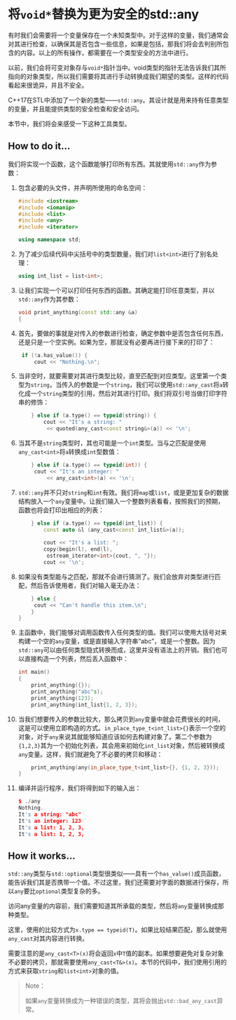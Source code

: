 # 将`void*`替换为更为安全的std::any

有时我们会需要将一个变量保存在一个未知类型中。对于这样的变量，我们通常会对其进行检查，以确保其是否包含一些信息，如果是包括，那我们将会去判别所包含的内容。以上的所有操作，都需要在一个类型安全的方法中进行。

以前，我们会将可变对象存与`void*`指针当中。void类型的指针无法告诉我们其所指向的对象类型，所以我们需要将其进行手动转换成我们期望的类型。这样的代码看起来很诡异，并且不安全。

C++17在STL中添加了一个新的类型——`std::any`。其设计就是用来持有任意类型的变量，并且能提供类型的安全检查和安全访问。

本节中，我们将会来感受一下这种工具类型。

## How to do it...

我们将实现一个函数，这个函数能够打印所有东西。其就使用`std::any`作为参数：

1. 包含必要的头文件，并声明所使用的命名空间：

   ```c++
   #include <iostream>
   #include <iomanip>
   #include <list>
   #include <any>
   #include <iterator>
   
   using namespace std;
   ```

2. 为了减少后续代码中尖括号中的类型数量，我们对`list<int>`进行了别名处理： 

   ```c++
   using int_list = list<int>;
   ```

3. 让我们实现一个可以打印任何东西的函数。其确定能打印任意类型，并以`std::any`作为其参数：

   ```c++
   void print_anything(const std::any &a)
   {
   ```

4. 首先，要做的事就是对传入的参数进行检查，确定参数中是否包含任何东西，还是只是一个空实例。如果为空，那就没有必要再进行接下来的打印了：

   ```c++
   	if (!a.has_value()) {
   		cout << "Nothing.\n";
   ```

5. 当非空时，就要需要对其进行类型比较，直至匹配到对应类型。这里第一个类型为`string`，当传入的参数是一个`string`，我们可以使用`std::any_cast`将`a`转化成一个`string`类型的引用，然后对其进行打印。我们将双引号当做打印字符串的修饰：

   ```c++
       } else if (a.type() == typeid(string)) {
           cout << "It's a string: "
           	<< quoted(any_cast<const string&>(a)) << '\n';
   ```

6. 当其不是`string`类型时，其也可能是一个`int`类型。当与之匹配是使用`any_cast<int>`将`a`转换成`int`型数值：

   ```c++
       } else if (a.type() == typeid(int)) {
       	cout << "It's an integer: "
       		<< any_cast<int>(a) << '\n';
   ```

7. `std::any`并不只对`string`和`int`有效。我们将`map`或`list`，或是更加复杂的数据结构放入一个`any`变量中。让我们输入一个整数列表看看，按照我们的预期，函数也将会打印出相应的列表：

   ```c++
       } else if (a.type() == typeid(int_list)) {
           const auto &l (any_cast<const int_list&>(a));
          
           cout << "It's a list: ";
           copy(begin(l), end(l),
           	ostream_iterator<int>{cout, ", "});
           cout << '\n'; 
   ```

8. 如果没有类型能与之匹配，那就不会进行猜测了。我们会放弃对类型进行匹配，然后告诉使用者，我们对输入毫无办法：

   ```c++
       } else {
       	cout << "Can't handle this item.\n";
       }
   }
   ```

9. 主函数中，我们能够对调用函数传入任何类型的值。我们可以使用大括号对来构建一个空的`any`变量，或是直接输入字符串“abc”，或是一个整数。因为`std::any`可以由任何类型隐式转换而成，这里并没有语法上的开销。我们也可以直接构造一个列表，然后丢入函数中：

   ```c++
   int main()
   {
       print_anything({});
       print_anything("abc"s);
       print_anything(123);
       print_anything(int_list{1, 2, 3});
   ```

10. 当我们想要传入的参数比较大，那么拷贝到`any`变量中就会花费很长的时间，这是可以使用立即构造的方式。`in_place_type_t<int_list>{}`表示一个空的对象，对于`any`来说其就能够知道应该如何去构建对象了。第二个参数为`{1,2,3}`其为一个初始化列表，其会用来初始化`int_list`对象，然后被转换成`any`变量。这样，我们就避免了不必要的拷贝和移动：

    ```c++
    	print_anything(any(in_place_type_t<int_list>{}, {1, 2, 3}));
    }
    ```

11. 编译并运行程序，我们将得到如下的输入出：

    ```c++
    $ ./any
    Nothing.
    It's a string: "abc"
    It's an integer: 123
    It's a list: 1, 2, 3,
    It's a list: 1, 2, 3,
    ```

## How it works...

`std::any`类型与`std::optional`类型很类似——具有一个`has_value()`成员函数，能告诉我们其是否携带一个值。不过这里，我们还需要对字面的数据进行保存，所以`any`要比`optional`类型复杂的多。

访问any变量的内容前，我们需要知道其所承载的类型，然后将`any`变量转换成那种类型。

这里，使用的比较方式为`x.type == typeid(T)`。如果比较结果匹配，那么就使用`any_cast`对其内容进行转换。

需要注意的是`any_cast<T>(x)`将会返回`x`中`T`值的副本。如果想要避免对复杂对象不必要的拷贝，那就需要使用`any_cast<T&>(x)`。本节的代码中，我们使用引用的方式来获取`string`和`list<int>`对象的值。

> Note：
>
> 如果`any`变量转换成为一种错误的类型，其将会抛出`std::bad_any_cast`异常。





